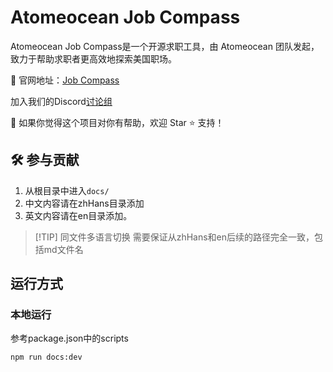 # Atomeocean Job Compass

Atomeocean Job Compass是一个开源求职工具，由 Atomeocean 团队发起，致力于帮助求职者更高效地探索美国职场。

🔗 官网地址：[Job Compass](https://jobcompass.atomeocean.com/)

加入我们的Discord[讨论组](https://discord.gg/TvS5yupU)

🌟 如果你觉得这个项目对你有帮助，欢迎 Star ⭐ 支持！

## 🛠 参与贡献

1. 从根目录中进入`docs/`
2. 中文内容请在zhHans目录添加
3. 英文内容请在en目录添加。

> [!TIP] 同文件多语言切换
> 需要保证从zhHans和en后续的路径完全一致，包括md文件名


## 运行方式

### 本地运行

参考package.json中的scripts

```shell
npm run docs:dev
```

